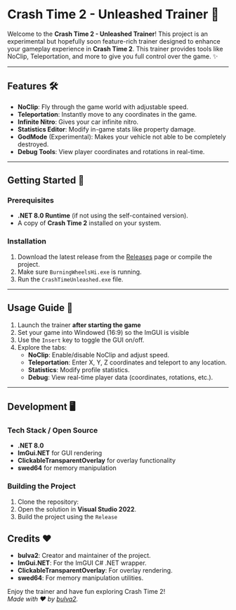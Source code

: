 # Crash Time 2 - Unleashed Trainer 🧡

Welcome to the **Crash Time 2 - Unleashed Trainer**! This project is an experimental but hopefully soon feature-rich trainer designed to enhance your gameplay experience in **Crash Time 2**. This trainer provides tools like NoClip, Teleportation, and more to give you full control over the game. ✨

---

## Features 🛠️

- **NoClip**: Fly through the game world with adjustable speed.
- **Teleportation**: Instantly move to any coordinates in the game.
- **Infinite Nitro**: Gives your car infinite nitro.
- **Statistics Editor**: Modify in-game stats like property damage.
- **GodMode** (Experimental): Makes your vehicle not able to be completely destroyed.
- **Debug Tools**: View player coordinates and rotations in real-time.

---

## Getting Started 🚀

### Prerequisites
- **.NET 8.0 Runtime** (if not using the self-contained version).
- A copy of **Crash Time 2** installed on your system.

### Installation
1. Download the latest release from the [Releases](https://github.com/bulva2/UnleashedTrainer/releases) page or compile the project.
2. Make sure `BurningWheelsHi.exe` is running.
3. Run the `CrashTimeUnleashed.exe` file.

---

## Usage Guide 📖

1. Launch the trainer **after starting the game**
2. Set your game into Windowed (16:9) so the ImGUI is visible
3. Use the `Insert` key to toggle the GUI on/off.
4. Explore the tabs:
   - **NoClip**: Enable/disable NoClip and adjust speed.
   - **Teleportation**: Enter X, Y, Z coordinates and teleport to any location.
   - **Statistics**: Modify profile statistics.
   - **Debug**: View real-time player data (coordinates, rotations, etc.).

---

## Development 🖥️

### Tech Stack / Open Source
- **.NET 8.0**
- **ImGui.NET** for GUI rendering
- **ClickableTransparentOverlay** for overlay functionality
- **swed64** for memory manipulation

### Building the Project
1. Clone the repository:
2. Open the solution in **Visual Studio 2022**.
3. Build the project using the `Release`

## Credits ❤️

- **bulva2**: Creator and maintainer of the project.
- **ImGui.NET**: For the ImGUI C# .NET wrapper.
- **ClickableTransparentOverlay**: For overlay rendering.
- **swed64**: For memory manipulation utilities.

Enjoy the trainer and have fun exploring Crash Time 2!  
*Made with ❤️ by [bulva2](https://github.com/bulva2).*
